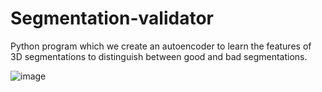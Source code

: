 # Segmentation-validator
Python program which we create an autoencoder to learn the features of 3D segmentations to distinguish between good and bad segmentations.

![image](https://user-images.githubusercontent.com/91055381/137558749-c2732364-b274-4abd-809d-f4b1d864b221.png)


